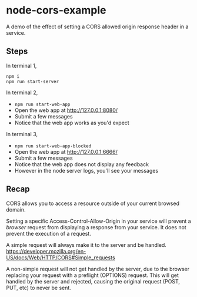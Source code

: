 # node-cors-example

A demo of the effect of setting a CORS allowed origin response header in a service.

## Steps

In terminal 1,
```
npm i
npm run start-server
```

In terminal 2,
- `npm run start-web-app`
- Open the web app at http://127.0.0.1:8080/
- Submit a few messages
- Notice that the web app works as you'd expect

In terminal 3,
- `npm run start-web-app-blocked`
- Open the web app at http://127.0.0.1:6666/
- Submit a few messages
- Notice that the web app does not display any feedback
- However in the node server logs, you'll see your messages

## Recap

CORS allows you to access a resource outside of your current browsed domain.

Setting a specific Access-Control-Allow-Origin in your service will prevent a *browser* request from displaying a response from your service.  It does not prevent the execution of a request.

A simple request will always make it to the server and be handled.
https://developer.mozilla.org/en-US/docs/Web/HTTP/CORS#Simple_requests

A non-simple request will not get handled by the server, due to the browser replacing your request with a preflight (OPTIONS) request.  This will get handled by the server and rejected, causing the original request (POST, PUT, etc) to never be sent.

